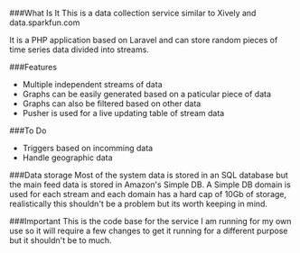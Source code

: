 ###What Is It
This is a data collection service similar to Xively and data.sparkfun.com

It is a PHP application based on Laravel and can store random pieces of time series data divided into streams.


###Features

- Multiple independent streams of data
- Graphs can be easily generated based on a paticular piece of data
- Graphs can also be filtered based on other data
- Pusher is used for a live updating table of stream data

###To Do

- Triggers based on incomming data
- Handle geographic data

###Data storage
Most of the system data is stored in an SQL database but the main feed data is stored in Amazon's Simple DB.
A Simple DB domain is used for each stream and each domain has a hard cap of 10Gb of storage, realistically this shouldn't be a problem but its worth keeping in mind.


###Important
This is the code base for the service I am running for my own use so it will require a few changes to get it running for a different purpose but it shouldn't be to much.